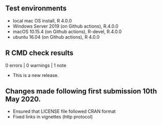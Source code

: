 ## Test environments
* local mac OS install, R 4.0.0
* Windows Server 2019 (on Github actions), R.4.0.0
* macOS 10.15.4 (on Github actions), R-devel, R.4.0.0 
* ubuntu 16.04 (on Github actions), R 4.0.0


## R CMD check results

0 errors | 0 warnings | 1 note

* This is a new release.

## Changes made following first submission 10th May 2020.

* Ensured that LICENSE file followed CRAN format
* Fixed links in vignettes (http protocol)
